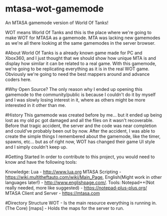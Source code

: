 # mtasa-wot-gamemode
An MTASA gamemode version of World Of Tanks!

WOT means World Of Tanks and this is the place where we're going to make WOT for MTASA as a gamemode.
MTA was lacking new gamemodes as we're all there looking at the same gamemodes in the server browser.

#About
World Of Tanks is a already known game made for PC and Xbox360, and I just thought that we should show how unique MTA is and display how similar it can be related to a real game. With this gamemode, we're going to be replicating everything as it is in the real WOT game. Obviously we're going to need the best mappers around and advance coders here.

#Why Open Source?
The only reason why I ended up opening this gamemode to the community/public is because I couldn't do it by myself and I was slowly losing interest in it, where as others might be more interested in it other than me.

#History
This gamemode was created before by me... but it ended up being lost as my old pc got damaged and all the files on it wasn't recoverable. Before that tragic accident, the server and the code was near completion and could've probably been out by now. After the accident, I was able to create the simple things I remembered about the gamemode, like the timer, spawns, etc... but as of right now, WOT has changed their game UI style and I simply couldn't keep up.

#Getting Started
In order to contribute to this project, you would need to know and have the following tools:

Knowledge:
    Lua - http://www.lua.org
    MTASA Scripting - https://wiki.multitheftauto.com/wiki/Main_Page,
    English(Might work in other languages later!) - http://www.englishpage.com/.
Tools:
    Notepad++(Not really needed, more like suggested) - https://notepad-plus-plus.org/
    MTASA Client and Server - https://mtasa.com

#Directory Structure
WOT - Is the main resource everything is running in. (The Core)
[maps] - Holds the maps for the server to run.
